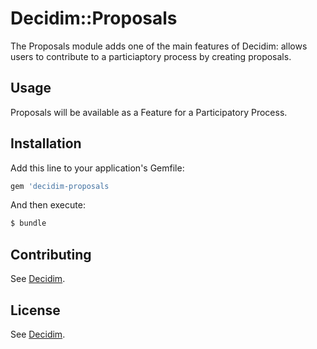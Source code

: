 # Decidim::Proposals

The Proposals module adds one of the main features of Decidim: allows users to contribute to a particiaptory process by creating proposals.

## Usage
Proposals will be available as a Feature for a Participatory Process.

## Installation
Add this line to your application's Gemfile:

```ruby
gem 'decidim-proposals
```

And then execute:
```bash
$ bundle
```

## Contributing
See [Decidim](https://github.com/decidim/decidim).

## License
See [Decidim](https://github.com/decidim/decidim).
